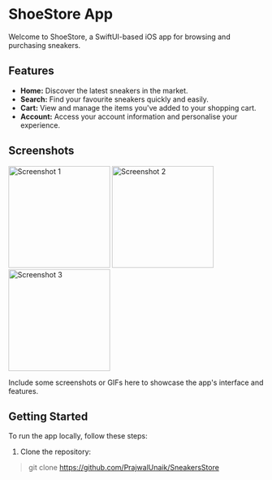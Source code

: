 # ShoeStore App

Welcome to ShoeStore, a SwiftUI-based iOS app for browsing and purchasing sneakers.

## Features

- **Home:** Discover the latest sneakers in the market.
- **Search:** Find your favourite sneakers quickly and easily.
- **Cart:** View and manage the items you've added to your shopping cart.
- **Account:** Access your account information and personalise your experience.

## Screenshots
<img src="https://github.com/PrajwalUnaik/SneakersStore/assets/148428641/0ef8b1cc-712f-4b53-aad8-e4a99e747b02" alt="Screenshot 1" width="200"/> <img src="https://github.com/PrajwalUnaik/SneakersStore/assets/148428641/7ff59f36-b99f-4303-a7f1-c62db7d7c452" alt="Screenshot 2" width="200"/> <img src="https://github.com/PrajwalUnaik/SneakersStore/assets/148428641/ac58e68e-fc68-473b-97dc-0355ed442ea9" alt="Screenshot 3" width="200"/>



Include some screenshots or GIFs here to showcase the app's interface and features.

## Getting Started

To run the app locally, follow these steps:

1. Clone the repository:

> git clone https://github.com/PrajwalUnaik/SneakersStore
